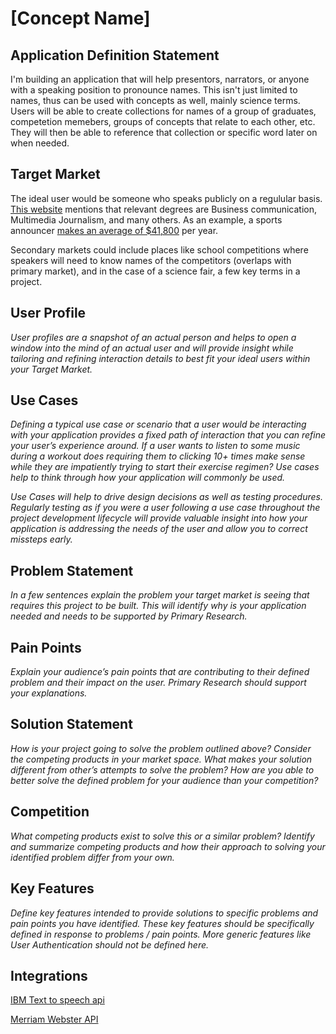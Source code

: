 # [Concept Name]

## Application Definition Statement

I'm building an application that will help presentors, narrators, or anyone with a speaking position to pronounce names. This isn't just limited to names, thus can be used with concepts as well, mainly science terms. Users will be able to create collections for names of a group of graduates, competetion memebers, groups of concepts that relate to each other, etc. They will then be able to reference that collection or specific word later on when needed.

## Target Market

The ideal user would be someone who speaks publicly on a regulular basis. [This website](https://learn.org/articles/What_Degree_Do_I_Need_to_be_a_Professional_Public_Speaker.html) mentions that relevant degrees are Business communication, Multimedia Journalism, and many others. As an example, a sports announcer [makes an average of \$41,800](https://www.sports-management-degrees.com/faq/how-much-does-a-broadcast-sports-announcer-make/) per year.

Secondary markets could include places like school competitions where speakers will need to know names of the competitors (overlaps with primary market), and in the case of a science fair, a few key terms in a project.

## User Profile

_User profiles are a snapshot of an actual person and helps to open a window into the mind of an actual user and will provide insight while tailoring and refining interaction details to best fit your ideal users within your Target Market._

## Use Cases

_Defining a typical use case or scenario that a user would be interacting with your application provides a fixed path of interaction that you can refine your user’s experience around. If a user wants to listen to some music during a workout does requiring them to clicking 10+ times make sense while they are impatiently trying to start their exercise regimen? Use cases help to think through how your application will commonly be used._

_Use Cases will help to drive design decisions as well as testing procedures. Regularly testing as if you were a user following a use case throughout the project development lifecycle will provide valuable insight into how your application is addressing the needs of the user and allow you to correct missteps early._

## Problem Statement

_In a few sentences explain the problem your target market is seeing that requires this project to be built. This will identify why is your application needed and needs to be supported by Primary Research._

## Pain Points

_Explain your audience’s pain points that are contributing to their defined problem and their impact on the user. Primary Research should support your explanations._

## Solution Statement

_How is your project going to solve the problem outlined above? Consider the competing products in your market space. What makes your solution different from other’s attempts to solve the problem? How are you able to better solve the defined problem for your audience than your competition?_

## Competition

_What competing products exist to solve this or a similar problem? Identify and summarize competing products and how their approach to solving your identified problem differ from your own._

## Key Features

_Define key features intended to provide solutions to specific problems and pain points you have identified. These key features should be specifically defined in response to problems / pain points. More generic features like User Authentication should not be defined here._

## Integrations

[IBM Text to speech api](https://cloud.ibm.com/apidocs/text-to-speech)

[Merriam Webster API](https://dictionaryapi.com/products/json)
